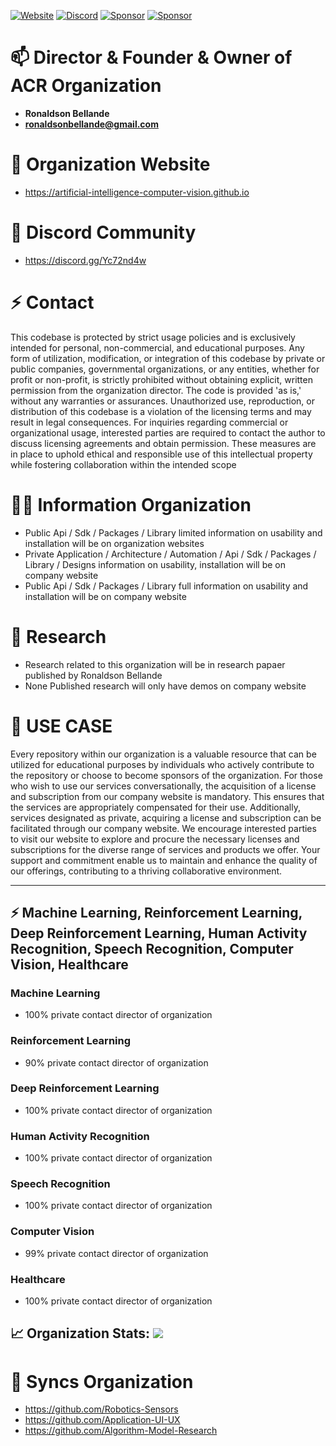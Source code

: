 [![Website](https://img.shields.io/badge/Visit%20our-Website-0099cc?style=for-the-badge)](https://artificial-intelligence-computer-vision.github.io)
[![Discord](https://img.shields.io/badge/Join%20our-Discord-7289DA?logo=discord&style=for-the-badge)](https://discord.gg/ecjdd7QQQV)
[![Sponsor](https://img.shields.io/badge/Sponsor-Artificial%20Intelligence%20Computer%20Vision-red?style=for-the-badge&logo=github)](https://github.com/sponsors/Artificial-Intelligence-Computer-Vision)
[![Sponsor](https://img.shields.io/badge/Linkedin-Organization-green?style=for-the-badge)](https://www.linkedin.com/company/bellande-artificial-intelligence-computer-vision-research-innovation-center)


# 📫 Director & Founder & Owner of ACR Organization
- **Ronaldson Bellande**
- **ronaldsonbellande@gmail.com**

# 🧙 Organization Website
- https://artificial-intelligence-computer-vision.github.io

# 🌱 Discord Community
- https://discord.gg/Yc72nd4w

# ⚡ Contact
This codebase is protected by strict usage policies and is exclusively intended for personal, non-commercial, and educational purposes. Any form of utilization, modification, or integration of this codebase by private or public companies, governmental organizations, or any entities, whether for profit or non-profit, is strictly prohibited without obtaining explicit, written permission from the organization director. The code is provided 'as is,' without any warranties or assurances. Unauthorized use, reproduction, or distribution of this codebase is a violation of the licensing terms and may result in legal consequences. For inquiries regarding commercial or organizational usage, interested parties are required to contact the author to discuss licensing agreements and obtain permission. These measures are in place to uphold ethical and responsible use of this intellectual property while fostering collaboration within the intended scope

# 🙋‍♀️ Information Organization
- Public Api / Sdk / Packages / Library limited information on usability and installation will be on organization websites
- Private Application / Architecture / Automation / Api / Sdk / Packages / Library / Designs information on usability, installation will be on company website
- Public Api / Sdk / Packages / Library full information on usability and installation will be on company website


# 🌈 Research
- Research related to this organization will be in research papaer published by Ronaldson Bellande
- None Published research will only have demos on company website



# 💼 USE CASE
Every repository within our organization is a valuable resource that can be utilized for educational purposes by individuals who actively contribute to the repository or choose to become sponsors of the organization. For those who wish to use our services conversationally, the acquisition of a license and subscription from our company website is mandatory. This ensures that the services are appropriately compensated for their use. Additionally, services designated as private, acquiring a license and subscription can be facilitated through our company website. We encourage interested parties to visit our website to explore and procure the necessary licenses and subscriptions for the diverse range of services and products we offer. Your support and commitment enable us to maintain and enhance the quality of our offerings, contributing to a thriving collaborative environment.

--------------------------------------------------------------------------------------------------------


## ⚡ Machine Learning, Reinforcement Learning, Deep Reinforcement Learning, Human Activity Recognition, Speech Recognition, Computer Vision, Healthcare


### Machine Learning
- 100% private contact director of organization

### Reinforcement Learning
- 90% private contact director of organization

### Deep Reinforcement Learning
- 100% private contact director of organization

### Human Activity Recognition
- 100% private contact director of organization

### Speech Recognition
- 100% private contact director of organization

### Computer Vision
- 99% private contact director of organization

### Healthcare
- 100% private contact director of organization


## 📈 Organization Stats: <a href="https://github.com/Artificial-Intelligence-Computer-Vision"> <img src="https://komarev.com/ghpvc/?username=Artificial-Intelligence-Computer-Vision&label=Profile+Views&color=2e8b57&style=flat" /></a>


# 🍿 Syncs Organization 

- https://github.com/Robotics-Sensors
- https://github.com/Application-UI-UX
- https://github.com/Algorithm-Model-Research
